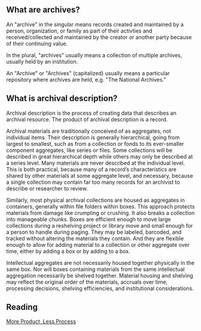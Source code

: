 ## What are archives?

An "archive" in the singular means records created and maintained by a person, organization, or family as part of their activties and received/collected and maintained by the creator or another party because of their continuing value.

In the plural, "archives" usually means a collection of multiple archives, usually held by an institution.

An "Archive" or "Archives" (capitalized) usually means a particular repository where archives are held, e.g. "The National Archives."

## What is archival description?

Archival description is the process of creating data that describes an archival resource. The product of archival description is a record. 

Archival materials are traditionally conceived of as aggregates, not individual items. Their description is generally hierarchical, going from largest to smallest, such as from a collection or fonds to its ever-smaller component aggregates, like series or files. Some collections will be described in great hierarchical depth while others may only be described at a series level. Many materials are never described at the individual level. This is both practical, because many of a record’s characteristics are shared by other materials at some aggregate level, and necessary, because a single collection may contain far too many records for an archivist to describe or researcher to review. 

Similarly, most physical archival collections are housed as aggregates in containers, generally within file folders within boxes. This approach protects materials from damage like crumpling or crushing. It also breaks a collection into manageable chunks. Boxes are efficient enough to move large collections during a reshelving project or library move and small enough for a person to handle during paging. They may be labeled, barcoded, and tracked without altering the materials they contain. And they are flexible enough to allow for adding material to a collection or other aggregate over time, either by adding a box or by adding to a box.

Intellectual aggregates are not necessarily housed together physically in the same box. Nor will boxes containing materials from the same intellectual aggregation necessarily be shelved together. Material housing and shelving may reflect the original order of the materials, accruals over time, processing decisions, shelving efficiencies, and institutional considerations. 

## Reading

[More Product, Less Process](https://www2.archivists.org/sites/all/files/MPLP-AmericanArchivist-2005.pdf)

